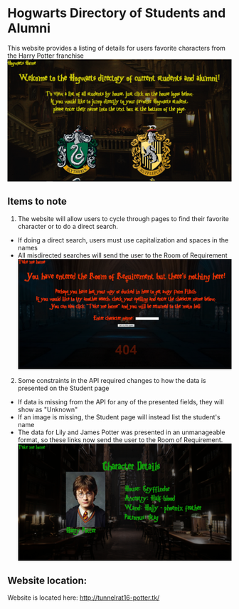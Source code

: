 # Hogwarts Directory of Students and Alumni

This website provides a listing of details for users favorite characters from the Harry Potter franchise 
![Main Loading Page](siteMain.jpg)

## Items to note

1. The website will allow users to cycle through pages to find their favorite character or to do a direct search.
  * If doing a direct search, users must use capitalization and spaces in the names
  * All misdirected searches will send the user to the Room of Requirement
  ![404 Error Page](404error.jpg)
2. Some constraints in the API required changes to how the data is presented on the Student page
  * If data is missing from the API for any of the presented fields, they will show as "Unknown"
  * If an image is missing, the Student page will instead list the student's name
  * The data for Lily and James Potter was presented in an unmanageable format, so these links now send the user to the Room of Requirement.
  ![Student Detail Page](siteCharac.jpg)

## Website location:

Website is located here: http://tunnelrat16-potter.tk/


